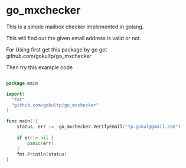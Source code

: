 # go_mxchecker

This is a simple mailbox checker implemented in golang.

This will  find out the given email address is valid or not.


For Using first get this package by go get github.com/gokultp/go_mxchecker

Then try this example code

```go

package main

import(
  "fmt"
  "github.com/gokultp/go_mxchecker"
)

func main(){
    status, err :=  go_mxchecker.VerifyEmail("tp.gokul@gmail.com")
    
    if err!= nil {
        panic(err)
    }
    fmt.Println(status)
}
```

